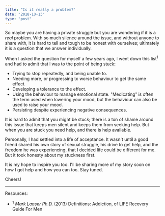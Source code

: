 ```yaml
---
title: "Is it really a problem?"
date: "2018-10-13"
type: "post"
---
```


So maybe you are having a private struggle but you are wondering if it is a _real_ problem. With so much silence around the issue, and without anyone to share with, it is hard to tell and tough to be honest with ourselves; ultimately it is a question that we answer individually.

When I asked the question for myself a few years ago, I went down this list<sup>1</sup> and had to admit that I was to the point of being stuck: 

* Trying to stop repeatedly, and being unable to.
* Needing more, or progressing to worse behaviour to get the same effect.
* Developing a tolerance to the effect.
* Using the behaviour to manage emotional state. "Medicating" is often the term used when lowering your mood, but the behaviour can also be used to raise your mood. 
* Persisting despite experiencing negative consequences.

It is hard to admit that you might be stuck; there is a ton of shame around this issue that keeps men silent and keeps them from seeking help. But when you are stuck you need help, and there is help available. 

Personally, I had settled into a life of acceptance. It wasn't until a good friend shared his own story of sexual struggle, his drive to get help, and the freedom he was experiencing, that I decided life could be different for me. But it took honesty about my stuckness first. 

It is my hope to inspire you too. I'll be sharing more of my story soon on how I got help and how you can too. Stay tuned.

Cheers!

---

Resources:
* <sup>1</sup> _Mark Laaser Ph.D._ (2013) Definitions: Addiction, of LIFE Recovery Guide For Men
